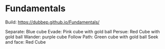 # Fundamentals
 
Build: https://dubbep.github.io/Fundamentals/

Separate: Blue cube
Evade: Pink cube with gold ball
Persue: Red Cube with gold ball
Wander: purple cube
Follow Path: Green cube with gold ball
Seek and face: Red Cube
